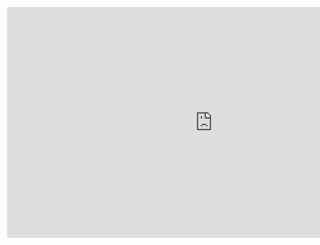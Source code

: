 <center>
<iframe width="960" height="540" src="https://www.youtube.com/embed/videoseries?list=PLn_LqHrpVohEdS6w8vlQICtWyAJw0y4SR" title="YouTube video player" frameborder="0" allow="accelerometer; autoplay; clipboard-write; encrypted-media; gyroscope; picture-in-picture" allowfullscreen="true"></iframe>
<center>
